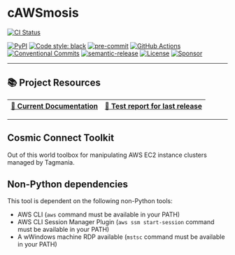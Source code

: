 # cAWSmosis


[![CI Status](https://github.com/svange/cawsmosis/actions/workflows/pipeline.yaml/badge.svg?branch=main)](https://github.com/svange/cawsmosis/actions/workflows/pipeline.yaml)

[![PyPI](https://img.shields.io/pypi/v/cawsmosis?style=flat-square)](https://pypi.org/project/cawsmosis/)
[![Code style: black](https://img.shields.io/badge/code%20style-black-000000.svg?style=flat-square)](https://github.com/psf/black)
[![pre-commit](https://img.shields.io/badge/pre--commit-enabled-brightgreen?style=flat-square&logo=pre-commit&logoColor=white)](https://github.com/pre-commit/pre-commit)
[![GitHub Actions](https://img.shields.io/badge/GitHub_Actions-automated-blue?style=flat-square&logo=github-actions&logoColor=white)](https://github.com/features/actions)
[![Conventional Commits](https://img.shields.io/badge/Conventional%20Commits-1.0.0-yellow.svg?style=flat-square)](https://conventionalcommits.org)
[![semantic-release](https://img.shields.io/badge/%F0%9F%93%A6%F0%9F%9A%80-semantic--release-e10079.svg?style=flat-square)](https://github.com/semantic-release/semantic-release)
[![License](https://img.shields.io/github/license/svange/cawsmosis?style=flat-square)](https://github.com/svange/cawsmosis/blob/main/LICENSE)
[![Sponsor](https://img.shields.io/badge/donate-github%20sponsors-blueviolet?style=flat-square&logo=github-sponsors)](https://github.com/sponsors/svange)


---

## 📚 Project Resources

| [📖 Current Documentation](https://svange.github.io/cawsmosis) |[🧪 Test report for last release ](https://svange.github.io/cawsmosis/test-report.html) |
|:----------------------------------------------------------------:|:-------------------------------------------------------------------------------------------:|

---

## Cosmic Connect Toolkit

Out of this world toolbox for manipulating AWS EC2 instance clusters managed by Tagmania.

## Non-Python dependencies

This tool is dependent on the following non-Python tools:
- AWS CLI (`aws` command must be available in your PATH)
- AWS CLI Session Manager Plugin (`aws ssm start-session` command must be available in your PATH)
- A wWindows machine RDP available (`mstsc` command must be available in your PATH)
